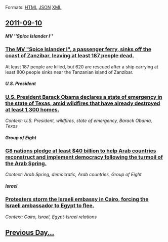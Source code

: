 
Formats: [HTML](2011/09/10/index.html)  [JSON](2011/09/10/index.json)  [XML](2011/09/10/index.xml)  

## [2011-09-10](/news/2011/09/10/index.md)

##### MV ''Spice Islander I''
### [The MV "Spice Islander I", a passenger ferry, sinks off the coast of Zanzibar, leaving at least 187 people dead. ](/news/2011/09/10/the-mv-spice-islander-i-a-passenger-ferry-sinks-off-the-coast-of-zanzibar-leaving-at-least-187-people-dead.md)
At least 187 people are killed, but 620 are rescued after a ship carrying at least 800 people sinks near the Tanzanian island of Zanzibar.

##### U.S. President
### [U.S. President Barack Obama declares a state of emergency in the state of Texas, amid wildfires that have already destroyed at least 1,300 homes. ](/news/2011/09/10/u-s-president-barack-obama-declares-a-state-of-emergency-in-the-state-of-texas-amid-wildfires-that-have-already-destroyed-at-least-1-300-h.md)
_Context: U.S. President, wildfires, state of emergency, Barack Obama, Texas_

##### Group of Eight
### [G8 nations pledge at least $40 billion to help Arab countries reconstruct and implement democracy following the turmoil of the Arab Spring. ](/news/2011/09/10/g8-nations-pledge-at-least-40-billion-to-help-arab-countries-reconstruct-and-implement-democracy-following-the-turmoil-of-the-arab-spring.md)
_Context: Arab Spring, democratic, Arab countries, Group of Eight_

##### Israel
### [Protesters storm the Israeli embassy in Cairo, forcing the Israeli ambassador to Egypt to flee. ](/news/2011/09/10/protesters-storm-the-israeli-embassy-in-cairo-forcing-the-israeli-ambassador-to-egypt-to-flee.md)
_Context: Cairo, Israel, Egypt-Israel relations_

## [Previous Day...](/news/2011/09/9/index.md)

